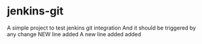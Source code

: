 # jenkins-git

A simple project to test jenkins git integration
And it should be triggered by any change
NEW line added
A new line added added
